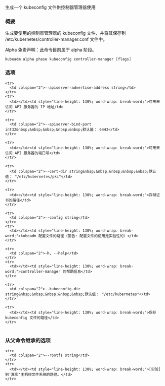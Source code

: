 
生成一个 kubeconfig 文件供控制器管理器使用
<!--
Generates a kubeconfig file for the controller manager to use
-->

<!--
### Synopsis
-->

### 概要

<!--
Generates the kubeconfig file for the controller manager to use and saves it to /etc/kubernetes/controller-manager.conf file. 
-->
生成要使用的控制器管理器的 kubeconfig 文件，并将其保存到 /etc/kubernetes/controller-manager.conf 文件中。

<!--
Alpha Disclaimer: this command is currently alpha.
-->
Alpha 免责声明：此命令目前属于 alpha 阶段。

```
kubeadm alpha phase kubeconfig controller-manager [flags]
```

<!--
### Options
-->

### 选项

<table style="width: 100%; table-layout: fixed;">
  <colgroup>
    <col span="1" style="width: 10px;" />
    <col span="1" />
  </colgroup>
  <tbody>

    <tr>
      <td colspan="2">--apiserver-advertise-address string</td>
    </tr>
    <tr>
      <td></td><td style="line-height: 130%; word-wrap: break-word;">可用来访问 API 服务器的 IP 地址/td>
    </tr>
<!--
      <td></td><td style="line-height: 130%; word-wrap: break-word;">The IP address the API server is accessible on</td>
-->

    <tr>
      <td colspan="2">--apiserver-bind-port int32&nbsp;&nbsp;&nbsp;&nbsp;&nbsp;默认值： 6443</td>
    </tr>
<!--
      <td colspan="2">--apiserver-bind-port int32&nbsp;&nbsp;&nbsp;&nbsp;&nbsp;Default: 6443</td>
-->
    <tr>
      <td></td><td style="line-height: 130%; word-wrap: break-word;">可用来访问 API 服务器的端口号</td>
    </tr>
<!--
      <td></td><td style="line-height: 130%; word-wrap: break-word;">The port the API server is accessible on</td>
-->

    <tr>
      <td colspan="2">--cert-dir string&nbsp;&nbsp;&nbsp;&nbsp;&nbsp;默认值： "/etc/kubernetes/pki"</td>
    </tr>
<!--
      <td colspan="2">--cert-dir string&nbsp;&nbsp;&nbsp;&nbsp;&nbsp;Default: "/etc/kubernetes/pki"</td>
-->

    <tr>
      <td></td><td style="line-height: 130%; word-wrap: break-word;">存储证书的路径</td>
    </tr>
<!--
      <td></td><td style="line-height: 130%; word-wrap: break-word;">The path where certificates are stored</td>
-->

    <tr>
      <td colspan="2">--config string</td>
    </tr>
    <tr>
      <td></td><td style="line-height: 130%; word-wrap: break-word;">kubeadm 配置文件的路径（警告: 配置文件的使用是实验性的）</td>
    </tr>
<!--
      <td></td><td style="line-height: 130%; word-wrap: break-word;">Path to kubeadm config file. WARNING: Usage of a configuration file is experimental</td>
-->

    <tr>
      <td colspan="2">-h, --help</td>
    </tr>
    <tr>
      <td></td><td style="line-height: 130%; word-wrap: break-word;">controller-manager 的帮助信息</td>
    </tr>
<!--
      <td></td><td style="line-height: 130%; word-wrap: break-word;">help for controller-manager</td>
-->

    <tr>
      <td colspan="2">--kubeconfig-dir string&nbsp;&nbsp;&nbsp;&nbsp;&nbsp;默认值： "/etc/kubernetes"</td>
    </tr>
<!--
      <td colspan="2">--kubeconfig-dir string&nbsp;&nbsp;&nbsp;&nbsp;&nbsp;Default: "/etc/kubernetes"</td>
-->

    <tr>
      <td></td><td style="line-height: 130%; word-wrap: break-word;">保存 kubeconfig 文件的路径</td>
    </tr>
<!--
      <td></td><td style="line-height: 130%; word-wrap: break-word;">The path where to save the kubeconfig file</td>
-->

  </tbody>
</table>


<!--
### Options inherited from parent commands
-->

### 从父命令继承的选项

<table style="width: 100%; table-layout: fixed;">
  <colgroup>
    <col span="1" style="width: 10px;" />
    <col span="1" />
  </colgroup>
  <tbody>

    <tr>
      <td colspan="2">--rootfs string</td>
    </tr>
    <tr>
      <td></td><td style="line-height: 130%; word-wrap: break-word;">[实验] 到'真实'主机根文件系统的路径。</td>
    </tr>
<!--
      <td></td><td style="line-height: 130%; word-wrap: break-word;">[EXPERIMENTAL] The path to the 'real' host root filesystem.</td>
-->

  </tbody>
</table>



